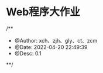 # Web程序大作业

/** 
 * @Author: xch、zjh、gly、ct、zcm
 * @Date: 2022-04-20 22:49:39 
 * @Desc: 0.1
 
**/


 